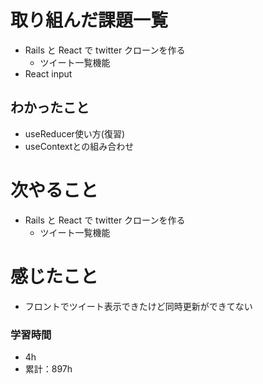 # 取り組んだ課題一覧

- Rails と React で twitter クローンを作る
  - ツイート一覧機能
- React input

## わかったこと

- useReducer使い方(復習)
- useContextとの組み合わせ

# 次やること

- Rails と React で twitter クローンを作る
  - ツイート一覧機能

# 感じたこと

- フロントでツイート表示できたけど同時更新ができてない

### 学習時間

- 4h
- 累計：897h
